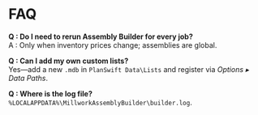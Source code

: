 <!-- docs/faq.md -->
# FAQ

**Q : Do I need to rerun Assembly Builder for every job?**  
A : Only when inventory prices change; assemblies are global.

**Q : Can I add my own custom lists?**  
Yes—add a new `.mdb` in `PlanSwift Data\Lists` and register via *Options ▸ Data Paths*.

**Q : Where is the log file?**  
`%LOCALAPPDATA%\MillworkAssemblyBuilder\builder.log`.

